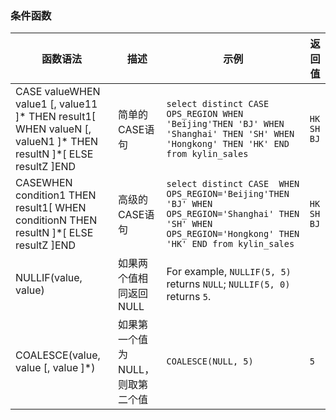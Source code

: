 ### 条件函数

| 函数语法                                     | 描述                 | 示例                                       | 返回值            |
| ---------------------------------------- | ------------------ | ---------------------------------------- | -------------- |
| CASE valueWHEN value1 [, value11 ]* THEN result1[ WHEN valueN [, valueN1 ]* THEN resultN ]*[ ELSE resultZ ]END | 简单的CASE语句          | ```select distinct CASE OPS_REGION WHEN 'Beijing'THEN 'BJ' WHEN 'Shanghai' THEN 'SH' WHEN 'Hongkong' THEN 'HK' END from kylin_sales``` | ```HK SH BJ``` |
| CASEWHEN condition1 THEN result1[ WHEN conditionN THEN resultN ]*[ ELSE resultZ ]END | 高级的CASE语句          | ```select distinct CASE  WHEN OPS_REGION='Beijing'THEN 'BJ' WHEN OPS_REGION='Shanghai' THEN 'SH' WHEN OPS_REGION='Hongkong' THEN 'HK' END from kylin_sales``` | ```HK SH BJ``` |
| NULLIF(value, value)                     | 如果两个值相同返回NULL      | For example, `NULLIF(5, 5)` returns ```NULL```; `NULLIF(5, 0)` returns ```5```. |                |
| COALESCE(value, value [, value ]*)       | 如果第一个值为NULL，则取第二个值 | `COALESCE(NULL, 5)`                      | ```5```        |